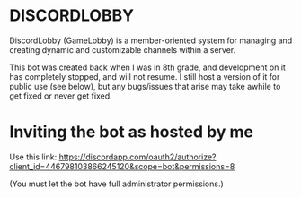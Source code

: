 # DISCORDLOBBY

DiscordLobby (GameLobby) is a member-oriented system for managing and creating dynamic and customizable channels within a server. 

This bot was created back when I was in 8th grade, and development on it has completely stopped, and will not resume. I still host a version of it for public use (see below), but any bugs/issues that arise may take awhile to get fixed or never get fixed.

# Inviting the bot as hosted by me

Use this link: https://discordapp.com/oauth2/authorize?client_id=446798103866245120&scope=bot&permissions=8

(You must let the bot have full administrator permissions.)
